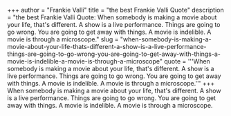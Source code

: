 +++
author = "Frankie Valli"
title = "the best Frankie Valli Quote"
description = "the best Frankie Valli Quote: When somebody is making a movie about your life, that's different. A show is a live performance. Things are going to go wrong. You are going to get away with things. A movie is indelible. A movie is through a microscope."
slug = "when-somebody-is-making-a-movie-about-your-life-thats-different-a-show-is-a-live-performance-things-are-going-to-go-wrong-you-are-going-to-get-away-with-things-a-movie-is-indelible-a-movie-is-through-a-microscope"
quote = '''When somebody is making a movie about your life, that's different. A show is a live performance. Things are going to go wrong. You are going to get away with things. A movie is indelible. A movie is through a microscope.'''
+++
When somebody is making a movie about your life, that's different. A show is a live performance. Things are going to go wrong. You are going to get away with things. A movie is indelible. A movie is through a microscope.
